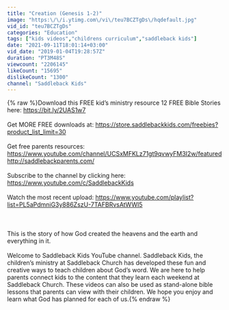 ```yaml
---
title: "Creation (Genesis 1-2)"
image: "https:\/\/i.ytimg.com\/vi\/teu7BCZTgDs\/hqdefault.jpg"
vid_id: "teu7BCZTgDs"
categories: "Education"
tags: ["kids videos","childrens curriculum","saddleback kids"]
date: "2021-09-11T18:01:14+03:00"
vid_date: "2019-01-04T19:28:57Z"
duration: "PT3M48S"
viewcount: "2206145"
likeCount: "15695"
dislikeCount: "1300"
channel: "Saddleback Kids"
---
```

{% raw %}Download this FREE kid’s ministry resource 12 FREE Bible Stories here: <a rel="nofollow" target="blank" href="https://bit.ly/2UAS1w7">https://bit.ly/2UAS1w7</a><br /><br />Get MORE FREE downloads at: <a rel="nofollow" target="blank" href="https://store.saddlebackkids.com/freebies?product_list_limit=30">https://store.saddlebackkids.com/freebies?product_list_limit=30</a><br /><br />Get free parents resources: <a rel="nofollow" target="blank" href="https://www.youtube.com/channel/UCSxMFKLz71gt9qvwyFM3I2w/featured">https://www.youtube.com/channel/UCSxMFKLz71gt9qvwyFM3I2w/featured</a><br /><a rel="nofollow" target="blank" href="http://saddlebackparents.com/">http://saddlebackparents.com/</a><br /><br />Subscribe to the channel by clicking here: <a rel="nofollow" target="blank" href="https://www.youtube.com/c/SaddlebackKids">https://www.youtube.com/c/SaddlebackKids</a><br /><br />Watch the most recent upload: <a rel="nofollow" target="blank" href="https://www.youtube.com/playlist?list=PL5aPdmniG3y886ZszU-7TAFBRvsAtWWI5">https://www.youtube.com/playlist?list=PL5aPdmniG3y886ZszU-7TAFBRvsAtWWI5</a><br /><br /><br /><br />This is the story of how God created the heavens and the earth and everything in it. <br /><br />Welcome to Saddleback Kids YouTube channel. Saddleback Kids, the children’s ministry at Saddleback Church has developed these fun and creative ways to teach children about God’s word. We are here to help parents connect kids to the content that they learn each weekend at Saddleback Church. These videos can also be used as stand-alone bible lessons that parents can view with their children. We hope you enjoy and learn what God has planned for each of us.{% endraw %}
